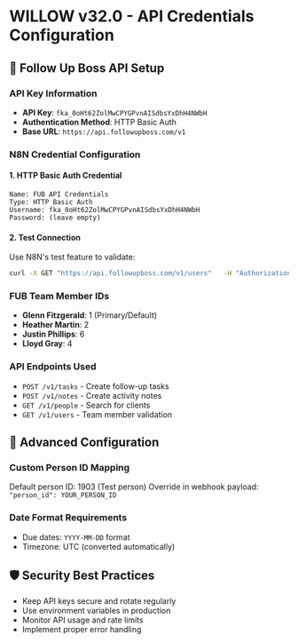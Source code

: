 # WILLOW v32.0 - API Credentials Configuration

## 🔐 Follow Up Boss API Setup

### API Key Information
- **API Key**: `fka_0oHt62ZolMwCPYGPvnAISdbsYxDhH4NWbH`
- **Authentication Method**: HTTP Basic Auth
- **Base URL**: `https://api.followupboss.com/v1`

### N8N Credential Configuration

#### 1. HTTP Basic Auth Credential
```
Name: FUB API Credentials
Type: HTTP Basic Auth
Username: fka_0oHt62ZolMwCPYGPvnAISdbsYxDhH4NWbH  
Password: (leave empty)
```

#### 2. Test Connection
Use N8N's test feature to validate:
```bash
curl -X GET "https://api.followupboss.com/v1/users"   -H "Authorization: Basic $(echo -n 'fka_0oHt62ZolMwCPYGPvnAISdbsYxDhH4NWbH:' | base64)"
```

### FUB Team Member IDs
- **Glenn Fitzgerald**: 1 (Primary/Default)
- **Heather Martin**: 2  
- **Justin Phillips**: 6
- **Lloyd Gray**: 4

### API Endpoints Used
- `POST /v1/tasks` - Create follow-up tasks
- `POST /v1/notes` - Create activity notes
- `GET /v1/people` - Search for clients
- `GET /v1/users` - Team member validation

## 🔧 Advanced Configuration

### Custom Person ID Mapping
Default person ID: 1903 (Test person)
Override in webhook payload: `"person_id": YOUR_PERSON_ID`

### Date Format Requirements
- Due dates: `YYYY-MM-DD` format
- Timezone: UTC (converted automatically)

## 🛡️ Security Best Practices
- Keep API keys secure and rotate regularly
- Use environment variables in production
- Monitor API usage and rate limits
- Implement proper error handling
